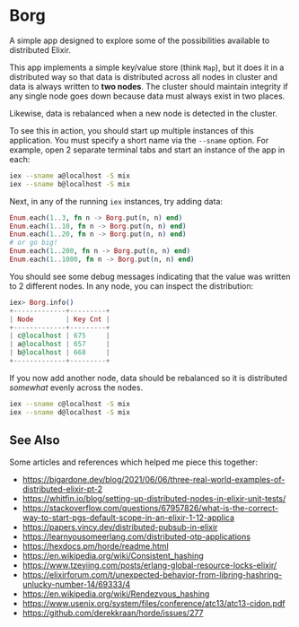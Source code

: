 # Borg

A simple app designed to explore some of the possibilities available to distributed Elixir.

This app implements a simple key/value store (think `Map`), but it does it in a distributed way so that data is distributed across all nodes in cluster and data is always written to **two nodes**.  The cluster should maintain integrity if any single node goes down because data must always exist in two places.

Likewise, data is rebalanced when a new node is detected in the cluster.

To see this in action, you should start up multiple instances of this application.  You must specify a short name via the `--sname` option.  For example, open 2 separate terminal tabs and start an instance of the app in each:

```sh
iex --sname a@localhost -S mix
iex --sname b@localhost -S mix
```

Next, in any of the running `iex` instances, try adding data:

```elixir
Enum.each(1..3, fn n -> Borg.put(n, n) end)
Enum.each(1..10, fn n -> Borg.put(n, n) end)
Enum.each(1..20, fn n -> Borg.put(n, n) end)
# or go big!
Enum.each(1..200, fn n -> Borg.put(n, n) end)
Enum.each(1..1000, fn n -> Borg.put(n, n) end)
```

You should see some debug messages indicating that the value was written to 2 different nodes.  In any node, you can inspect the distribution:

```elixir
iex> Borg.info()
+-------------+---------+
| Node        | Key Cnt |
+-------------+---------+
| c@localhost | 675     |
| a@localhost | 657     |
| b@localhost | 668     |
+-------------+---------+
```

If you now add another node, data should be rebalanced so it is distributed _somewhat_ evenly across the nodes.

```sh
iex --sname c@localhost -S mix
iex --sname d@localhost -S mix
```

## See Also

Some articles and references which helped me piece this together:

- <https://bigardone.dev/blog/2021/06/06/three-real-world-examples-of-distributed-elixir-pt-2>
- <https://whitfin.io/blog/setting-up-distributed-nodes-in-elixir-unit-tests/>
- <https://stackoverflow.com/questions/67957826/what-is-the-correct-way-to-start-pgs-default-scope-in-an-elixir-1-12-applica>
- <https://papers.vincy.dev/distributed-pubsub-in-elixir>
- <https://learnyousomeerlang.com/distributed-otp-applications>
- <https://hexdocs.pm/horde/readme.html>
- <https://en.wikipedia.org/wiki/Consistent_hashing>
- <https://www.tzeyiing.com/posts/erlang-global-resource-locks-elixir/>
- <https://elixirforum.com/t/unexpected-behavior-from-libring-hashring-unlucky-number-14/69333/4>
- <https://en.wikipedia.org/wiki/Rendezvous_hashing>
- <https://www.usenix.org/system/files/conference/atc13/atc13-cidon.pdf>
- <https://github.com/derekkraan/horde/issues/277>
